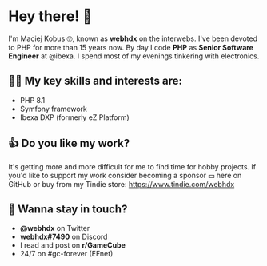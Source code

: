 # Hey there! 👋

I'm Maciej Kobus 🤓, known as **webhdx** on the interwebs. I've been devoted to PHP for more than 15 years now. By day I code **PHP** as **Senior Software Engineer** at @ibexa. I spend most of my evenings tinkering with electronics.

## 🧑‍🚀 My key skills and interests are:
* PHP 8.1
* Symfony framework
* Ibexa DXP (formerly eZ Platform)

## 👍 Do you like my work?
It's getting more and more difficult for me to find time for hobby projects. If you'd like to support my work consider becoming a sponsor 💵 here on GitHub or buy from my Tindie store: https://www.tindie.com/webhdx

## 🤝 Wanna stay in touch? 
* **@webhdx** on Twitter
* **webhdx#7490** on Discord
* I read and post on **r/GameCube**
* 24/7 on #gc-forever (EFnet)
